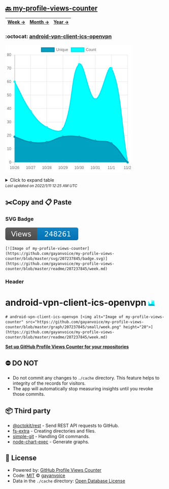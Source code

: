 ## [🔙 my-profile-views-counter](https://github.com/gayanvoice/my-profile-views-counter)
| [**Week →**](https://github.com/gayanvoice/my-profile-views-counter/blob/master/readme/207237845/week.md) | [**Month →**](https://github.com/gayanvoice/my-profile-views-counter/blob/master/readme/207237845/month.md) | [**Year →**](https://github.com/gayanvoice/my-profile-views-counter/blob/master/readme/207237845/year.md) |
| ---- | ---- | ----- |
### :octocat: [android-vpn-client-ics-openvpn](https://github.com/gayanvoice/android-vpn-client-ics-openvpn)
![Image of my-profile-views-counter](https://github.com/gayanvoice/my-profile-views-counter/blob/master/graph/207237845/large/week.png)

<details>
	<summary>Click to expand table</summary>
	<h2>:calendar: Week Page Views Table</h2>
<table>
	<tr>
		<th>
			Last Updated
		</th>
		<th>
			Unique
		</th>
		<th>
			Count
		</th>
	</tr>
	<tr>
		<td>
			<code>2022/1/11</code>
		</td>
		<td>
			<code>0</code>
		</td>
		<td>
			<code>0</code>
		</td>
	</tr>
	<tr>
		<td>
			<code>2022/1/10</code>
		</td>
		<td>
			<code>56</code>
		</td>
		<td>
			<code>198</code>
		</td>
	</tr>
	<tr>
		<td>
			<code>2022/1/9</code>
		</td>
		<td>
			<code>42</code>
		</td>
		<td>
			<code>140</code>
		</td>
	</tr>
	<tr>
		<td>
			<code>2022/1/8</code>
		</td>
		<td>
			<code>46</code>
		</td>
		<td>
			<code>204</code>
		</td>
	</tr>
	<tr>
		<td>
			<code>2022/1/7</code>
		</td>
		<td>
			<code>49</code>
		</td>
		<td>
			<code>214</code>
		</td>
	</tr>
	<tr>
		<td>
			<code>2022/1/6</code>
		</td>
		<td>
			<code>55</code>
		</td>
		<td>
			<code>231</code>
		</td>
	</tr>
	<tr>
		<td>
			<code>2022/1/5</code>
		</td>
		<td>
			<code>63</code>
		</td>
		<td>
			<code>330</code>
		</td>
	</tr>
	<tr>
		<td>
			<code>2022/1/4</code>
		</td>
		<td>
			<code>63</code>
		</td>
		<td>
			<code>266</code>
		</td>
	</tr>
</table>

</details>
<small><i>Last updated on 2022/1/11 12:25 AM UTC</i></small>

## ✂️Copy and 📋 Paste
### SVG Badge
[![Image of my-profile-views-counter](https://github.com/gayanvoice/my-profile-views-counter/blob/master/svg/207237845/badge.svg)](https://github.com/gayanvoice/my-profile-views-counter/blob/master/readme/207237845/week.md)
```readme
[![Image of my-profile-views-counter](https://github.com/gayanvoice/my-profile-views-counter/blob/master/svg/207237845/badge.svg)](https://github.com/gayanvoice/my-profile-views-counter/blob/master/readme/207237845/week.md)
```
### Header
# android-vpn-client-ics-openvpn [<img alt="Image of my-profile-views-counter" src="https://github.com/gayanvoice/my-profile-views-counter/blob/master/graph/207237845/small/week.png" height="20">](https://github.com/gayanvoice/my-profile-views-counter/blob/master/readme/207237845/week.md)
```readme
# android-vpn-client-ics-openvpn [<img alt="Image of my-profile-views-counter" src="https://github.com/gayanvoice/my-profile-views-counter/blob/master/graph/207237845/small/week.png" height="20">](https://github.com/gayanvoice/my-profile-views-counter/blob/master/readme/207237845/week.md)
```
[**Set up GitHub Profile Views Counter for your repositories**](https://github.com/gayanvoice/github-profile-views-counter)
## ⛔ DO NOT
- Do not commit any changes to `./cache` directory. This feature helps to integrity of the records for visitors.
- The app will automatically stop measuring insights until you revoke those commits.
## 📦 Third party

- [@octokit/rest](https://www.npmjs.com/package/@octokit/rest) - Send REST API requests to GitHub.
- [fs-extra](https://www.npmjs.com/package/fs-extra) - Creating directories and files.
- [simple-git](https://www.npmjs.com/package/simple-git) - Handling Git commands.
- [node-chart-exec](https://www.npmjs.com/package/node-chart-exec) - Generate graphs.
## 📄 License
- Powered by: [GitHub Profile Views Counter](https://github.com/gayanvoice/github-profile-views-counter)
- Code: [MIT](./LICENSE) © [gayanvoice](https://github.com/gayanvoice/github-profile-views-counter)
- Data in the `./cache` directory: [Open Database License](https://opendatacommons.org/licenses/odbl/1-0/)